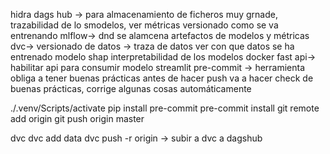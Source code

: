 hidra
dags hub -> para almacenamiento de ficheros muy grnade, trazabilidad de lo smodelos, ver métricas versionado como se va entrenando
mlflow-> dnd se alamcena artefactos de modelos y métricas
dvc-> versionado de datos -> traza de datos ver con que datos se ha entrenado modelo
shap interpretabilidad de los modelos
docker
fast api-> habilitar api para consumir modelo
streamlit
pre-commit -> herramienta obliga a tener buenas prácticas antes de hacer push va a hacer check de buenas prácticas, corrige algunas cosas automáticamente

./.venv/Scripts/activate
pip install pre-commit
pre-commit install
git remote add origin 
git push origin master

dvc
dvc add data
dvc push -r origin -> subir a dvc a dagshub 